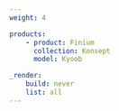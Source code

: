 ```yaml
---
weight: 4

products:
    - product: Finium
      collection: Konsept
      model: Kyoob

_render:
    build: never
    list: all
---
```

